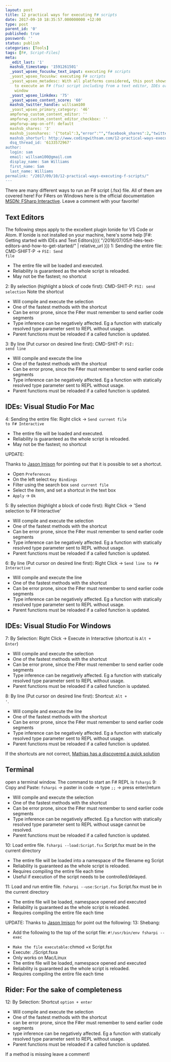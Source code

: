 ```yaml
---
layout: post
title: 12 practical ways for executing F# scripts
date: 2017-09-10 18:35:57.000000000 +12:00
type: post
parent_id: '0'
published: true
password: ''
status: publish
categories: [Tools]
tags: [F#, Script-Files]
meta:
  _edit_last: '1'
  mashsb_timestamp: '1591261501'
  _yoast_wpseo_focuskw_text_input: executing F# scripts
  _yoast_wpseo_focuskw: executing F# scripts
  _yoast_wpseo_metadesc: With all platforms considered, this post shows the 12 ways
    to execute an F# (fsx) script including from a text editor, IDEs or even a Terminal
    window
  _yoast_wpseo_linkdex: '75'
  _yoast_wpseo_content_score: '60'
  mashsb_twitter_handle: willsam100
  _yoast_wpseo_primary_category: '46'
  ampforwp_custom_content_editor: ''
  ampforwp_custom_content_editor_checkbox: ''
  ampforwp-amp-on-off: default
  mashsb_shares: '3'
  mashsb_jsonshares: '{"total":3,"error":"","facebook_shares":2,"twitter":1,"facebook_total":0,"facebook_likes":0,"facebook_comments":0}'
  mashsb_shorturl: http://www.codingwithsam.com/12-practical-ways-executing-f-scripts/
  dsq_thread_id: '6133572967'
author:
  login: sam
  email: willsam100@gmail.com
  display_name: Sam Williams
  first_name: Sam
  last_name: Williams
permalink: "/2017/09/10/12-practical-ways-executing-f-scripts/"
---
```

There are many different ways to run an F# script (.fsx) file. All of them are covered here! For F#ers on Windows here is the official documentation <a href="https://docs.microsoft.com/en-us/dotnet/fsharp/tutorials/fsharp-interactive/," title="FSharp Interactive">MSDN: FSharp Interactive</a>.
Leave a comment with your favorite!

## Text Editors
The following steps apply to the excellent plugin Ionide for VS Code or Atom. If Ionide is not installed on your machine, here's some help [F#: Getting started with IDEs and Text Editors]({{ "/2016/07/05/f-ides-text-editors-and-how-to-get-started/" | relative_url }})
1: Sending the entire file: CMD-SHIFT-P -> <code>FSI: Send file</code>

- The entire file will be loaded and executed.
- Reliability is guaranteed as the whole script is reloaded.
- May not be the fastest; no shortcut

2: By selection (highlight a block of code first): CMD-SHIT-P: <code>FSI: send selection</code> Note the shortcut

- Will compile and execute the selection
- One of the fastest methods with the shortcut
- Can be error prone, since the F#er must remember to send earlier code segments
- Type inference can be negatively affected. Eg a function with statically resolved type parameter sent to REPL without usage.
- Parent functions must be reloaded if a called function is updated.

3: By line (Put cursor on desired line first): CMD-SHIT-P: <code>FSI: send line</code>

- Will compile and execute the line
- One of the fastest methods with the shortcut
- Can be error prone, since the F#er must remember to send earlier code segments
- Type inference can be negatively affected. Eg a function with statically resolved type parameter sent to REPL without usage.
- Parent functions must be reloaded if a called function is updated.


## IDEs: Visual Studio For Mac
4: Sending the entire file: Right click -> <code>Send current file to F# Interactive</code>

- The entire file will be loaded and executed.
- Reliability is guaranteed as the whole script is reloaded.
- May not be the fastest; no shortcut

UPDATE:

Thanks to <a href="https://twitter.com/JasonImison" title="Twitter: @JasonImison">Jason Imison</a> for pointing out that it is possible to set a shortcut.

- Open <code>Preferences</code>
- On the left select <code>Key Bindings</code>
- Filter using the search box <code>send current file</code>
- Select the item, and set a shortcut in the text box
- <code>Apply</code> ->  <code>Ok</code>

5: By selection (highlight a block of code first): Right Click -> 'Send selection to F# Interactive'

- Will compile and execute the selection
- One of the fastest methods with the shortcut
- Can be error prone, since the F#er must remember to send earlier code segments
- Type inference can be negatively affected. Eg a function with statically resolved type parameter sent to REPL without usage.
- Parent functions must be reloaded if a called function is updated.

6: By line (Put cursor on desired line first): Right Click -> <code>Send line to F# Interactive</code>

- Will compile and execute the line
- One of the fastest methods with the shortcut
- Can be error prone, since the F#er must remember to send earlier code segments
- Type inference can be negatively affected. Eg a function with statically resolved type parameter sent to REPL without usage.
- Parent functions must be reloaded if a called function is updated.


## IDEs: Visual Studio For Windows
7: By Selection: Right Click -> Execute in Interactive (shortcut is <code>Alt + Enter</code>)

- Will compile and execute the selection
- One of the fastest methods with the shortcut
- Can be error prone, since the F#er must remember to send earlier code segments
- Type inference can be negatively affected. Eg a function with statically resolved type parameter sent to REPL without usage.
- Parent functions must be reloaded if a called function is updated.

8: By line (Put cursor on desired line first): Shortcut: <code>Alt + '</code>.

- Will compile and execute the line
- One of the fastest methods with the shortcut
- Can be error prone, since the F#er must remember to send earlier code segments
- Type inference can be negatively affected. Eg a function with statically resolved type parameter sent to REPL without usage.
- Parent functions must be reloaded if a called function is updated.

If the shortcuts are not correct, <a href="http://brandewinder.com/2016/02/06/10-fsharp-scripting-tips/" title="10 fsharp scripting tips">Mathias has a discovered a quick solution</a>

## Terminal
open a terminal window. The command to start an F# REPL is <code>fsharpi</code>
9: Copy and Paste: <code>fsharpi</code> ->  paster in code -> type <code>;;</code> -> press enter/return

- Will compile and execute the selection
- One of the fastest methods with the shortcut
- Can be error prone, since the F#er must remember to send earlier code segments
- Type inference can be negatively affected. Eg a function with statically resolved type parameter sent to REPL without usage cannot be resolved.
- Parent functions must be reloaded if a called function is updated.

10: Load entire file. <code>fsharpi --load:Script.fsx</code> Script.fsx must be in the current directory

- The entire file will be loaded into a namespace of the filename eg Script
- Reliability is guaranteed as the whole script is reloaded.
- Requires compiling the entire file each time
- Useful if execution of the script needs to be controlled/delayed.

11: Load and run entire file. <code>fsharpi --use:Script.fsx</code> Script.fsx must be in the current directory

- The entire file will be loaded, namespace opened and executed
- Reliability is guaranteed as the whole script is reloaded.
- Requires compiling the entire file each time

UPDATE:
Thanks to <a href="https://twitter.com/JasonImison" title="Twitter: @JasonImison">Jason Imison</a> for point out the following:
13: Shebang:

- Add the following to the top of the script file: <code>#!/usr/bin/env fsharpi --exec
- Make the file executable:</code>chmod +x Script.fsx
- Execute: ./Script.fsxa
- Only works on Mac/Linux
- The entire file will be loaded, namespace opened and executed
- Reliability is guaranteed as the whole script is reloaded.
- Requires compiling the entire file each time


## Rider: For the sake of completeness
12: By Selection: Shortcut <code>option + enter</code>

- Will compile and execute the selection
- One of the fastest methods with the shortcut
- can be error prone, since the F#er must remember to send earlier code segments
- type inference can be negatively affected. Eg a function with statically resolved type parameter sent to REPL without usage.
- Parent functions must be reloaded if a called function is updated.

If a method is missing leave a comment!
